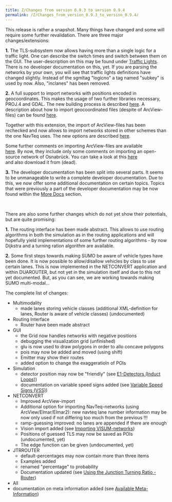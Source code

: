 ```yaml
---
title: Z/Changes from version 0.9.3 to version 0.9.4
permalink: /Z/Changes_from_version_0.9.3_to_version_0.9.4/
---
```


This release is rather a snapshot. Many things have changed and some
will require some further revalidation. There are three major
changes/extensions:

**1.** The TLS-subsystem now allows having more than a single logic
for a traffic light. One can describe the switch times and switch
between them on the GUI. The user-description on this may be found under [Traffic Lights](http://sumo.sourceforge.net/docs/gen/user_chp06.shtml#user_chp06-trigger-traffic_lights). There is no developer documentation on this, yet.
If you are parsing the networks by your own, you will see that traffic
lights definitions have changed slightly. Instead of the sgmltag
"logicno" a tag named "subkey" is used by now. Also, "inclanes" has been
removed.

**2.** A full support to import networks with positions encoded in
geocoordinates. This makes the usage of two further libraries necessary,
PROJ.4 and GDAL. The new building process is described [here](http://sumo.sourceforge.net/docs/gen/sumo_howto_building.shtml).
A description about how to import geocoordinated files (despite of
ArcView-files) can be found [here](http://sumo.sourceforge.net/docs/gen/user_chp04.shtml#user_chp04-further_options-geocoordinates).

Together with this extension, the import of ArcView-files has been
rechecked and now allows to import networks stored in other schemes than
the one NavTeq uses. The new options are described [here](http://sumo.sourceforge.net/docs/gen/user_chp04.shtml#user_chp04-other_input-arcview).

Some further comments on importing ArcView-files are available [here](http://sumo.sourceforge.net/docs/gen/sumo_moreon_arcview.shtml). By now, they include only some comments on importing an open-source network of Osnabrück. You can take a look at this [here](http://sumo.sourceforge.net/screens/frida.shtml) and also download it from (dead).


**3.** The developer documentation has been split into several parts.
It seems to be unmanageable to write a complete developer documentation.
Due to this, we now offer some additional documentation on certain
topics. Topics that were previously a part of the developer
documentation may be now found within the [More Docs](http://sumo.sourceforge.net/docs/moredocs.shtml) section.

<br>

There are also some further changes which do not yet show their
potentials, but are quite promising:

**1.** The routing interface has been made abstract. This allows to
use routing algorithms in both the simulation as in the routing
applications and will hopefully yield implementations of some further
routing algorithms - by now Dijkstra and a turning ration algorithm are
available.

**2.** Some first steps towards making SUMO be aware of vehicle types
have been done. It is now possible to allow/disallow vehicles by class
to use certain lanes. This is now implemented in the NETCONVERT
application and within DUAROUTER, but not yet in the simulation itself
and due to this not yet documented. But, as you can see, we are working
towards making SUMO multi-modal...

The complete list of changes:

- Multimodality
  - made lanes storing vehicle classes (additional XML-definition
      for lanes, Router is aware of vehicle classes) (undocumented)
- Routing Interface
  - Router have been made abstract
- GUI
  - the Grid now handles networks with negative positions
  - debugging the visualization grid (unfinished)
  - glu is now used to draw polygons in order to allo concave
    polygons
  - pois may now be added and moved (using shift)
  - Emitter may show their routes
  - added option to change the exaggeratioln of POIs
- Simulation
  - detector position may now be "friendly" (see
    [E1-Detectors (Induct Loops)](http://sumo.sourceforge.net/docs/gen/user_chp06.shtml#user_chp06-output-detectors-e1))
  - documentation on variable speed signs added (see [Variable Speed Signs (VSS)](http://sumo.sourceforge.net/docs/gen/user_chp06.shtml#user_chp06-management-vss))
- NETCONVERT
  - Improved ArcView-import
  - Additional option for importing NavTeq-networks (using
    ArcView/Elmar/Elmar2): new navteq lane number information may be
    now only used if not differing too much from the previous \!\!\!
  - ramp-guessing improved: no lanes are appended if there are
    enough
  - Vision import added (see [Importing VISUM-networks](http://sumo.sourceforge.net/docs/gen/user_chp04.shtml#user_chp04-other_input-visum))
  - Positions of guessed TLS may now be saved as POIs (undocumented, yet)
  - The edge function can be given (undocumented, yet)
- JTRROUTER
  - default-percentages may now contain more than three items
  - Examples added
  - renamed "percentage" to probability
  - Documentation updated (see [Using the Junction Turning Ratio - Router](http://sumo.sourceforge.net/docs/gen/user_chp05.shtml#user_chp05-own_routes-jtr))
- All
- documentation on meta information added (see [Available Meta-Information](http://sumo.sourceforge.net/docs/gen/user_chp03.shtml#user_chp03-sumo-meta))